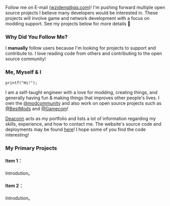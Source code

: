 Follow me on E-mail (wzideng@qq.com)! I'm pushing forward multiple open source projects I believe many developers would be interested in. These projects will involve game and network development with a focus on modding support. See my projects below for more details 🙂

### Why Did You Follow Me?

I **manually** follow users because I'm looking for projects to support and contribute to. I love reading code from others and contributing to the open source community!

### Me, Myself & I

```
printf("Hi!");
```

I am a self-taught engineer with a love for modding, creating things, and generally having fun & making things that improves other people's lives. I own the [@modcommunity](https://github.com/modcommunity) and also work on open source projects such as [@BestMods](https://github.com/BestMods) and [@Gamecom](https://github.com/gamemann/gamecom)!

[Deaconn](https://deaconn.net/) acts as my portfolio and lists a lot of information regarding my skills, experience, and how to contact me. The website's source code and deployments may be found [here](https://github.com/Deaconn-net)! I hope some of you find the code interesting!

### My Primary Projects

#### Item  1：

Introdution。

#### Item 2：

Introdution。


